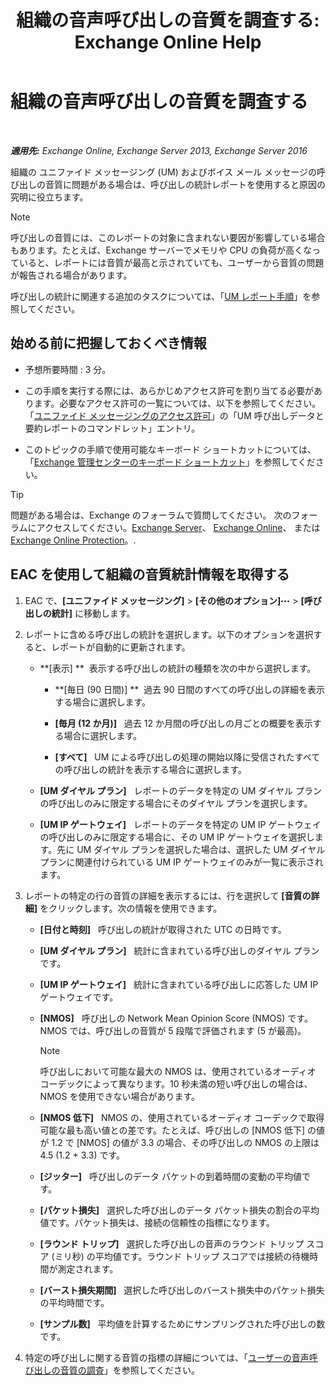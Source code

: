 ﻿---
title: '組織の音声呼び出しの音質を調査する: Exchange Online Help'
TOCTitle: 組織の音声呼び出しの音質を調査する
ms:assetid: 8a87694b-1678-4a01-859f-5ad3b2c73db5
ms:mtpsurl: https://technet.microsoft.com/ja-jp/library/JJ659069(v=EXCHG.150)
ms:contentKeyID: 50555814
ms.date: 05/22/2018
mtps_version: v=EXCHG.150
ms.translationtype: HT
---

# 組織の音声呼び出しの音質を調査する

 

_**適用先:** Exchange Online, Exchange Server 2013, Exchange Server 2016_

組織の ユニファイド メッセージング (UM) およびボイス メール メッセージの呼び出しの音質に問題がある場合は、呼び出しの統計レポートを使用すると原因の究明に役立ちます。


> [!NOTE]
> 呼び出しの音質には、このレポートの対象に含まれない要因が影響している場合もあります。たとえば、Exchange サーバーでメモリや CPU の負荷が高くなっていると、レポートには音質が最高と示されていても、ユーザーから音質の問題が報告される場合があります。



呼び出しの統計に関連する追加のタスクについては、「[UM レポート手順](um-reports-procedures-exchange-2013-help.md)」を参照してください。

## 始める前に把握しておくべき情報

  - 予想所要時間 : 3 分。

  - この手順を実行する際には、あらかじめアクセス許可を割り当てる必要があります。必要なアクセス許可の一覧については、以下を参照してください。「[ユニファイド メッセージングのアクセス許可](unified-messaging-permissions-exchange-2013-help.md)」の「UM 呼び出しデータと要約レポートのコマンドレット」エントリ。

  - このトピックの手順で使用可能なキーボード ショートカットについては、「[Exchange 管理センターのキーボード ショートカット](keyboard-shortcuts-in-the-exchange-admin-center-exchange-online-protection-help.md)」を参照してください。


> [!TIP]
> 問題がある場合は、Exchange のフォーラムで質問してください。 次のフォーラムにアクセスしてください。<A href="https://go.microsoft.com/fwlink/p/?linkid=60612">Exchange Server</A>、 <A href="https://go.microsoft.com/fwlink/p/?linkid=267542">Exchange Online</A>、 または <A href="https://go.microsoft.com/fwlink/p/?linkid=285351">Exchange Online Protection</A>。.



## EAC を使用して組織の音質統計情報を取得する

1.  EAC で、**\[ユニファイド メッセージング\]** \> **\[その他のオプション\]**![\[その他のオプション\] アイコン](images/JJ150550.5381819e-3b21-4873-8714-e9b956290b28(EXCHG.150).gif "[その他のオプション] アイコン") \> **\[呼び出しの統計\]** に移動します。

2.  レポートに含める呼び出しの統計を選択します。以下のオプションを選択すると、レポートが自動的に更新されます。
    
      - **\[表示\] **  表示する呼び出しの統計の種類を次の中から選択します。
        
          - **\[毎日 (90 日間)\] **  過去 90 日間のすべての呼び出しの詳細を表示する場合に選択します。
        
          - **\[毎月 (12 か月)\]**   過去 12 か月間の呼び出しの月ごとの概要を表示する場合に選択します。
        
          - **\[すべて\]**   UM による呼び出しの処理の開始以降に受信されたすべての呼び出しの統計を表示する場合に選択します。
    
      - **\[UM ダイヤル プラン\]**   レポートのデータを特定の UM ダイヤル プランの呼び出しのみに限定する場合にそのダイヤル プランを選択します。
    
      - **\[UM IP ゲートウェイ\]**   レポートのデータを特定の UM IP ゲートウェイの呼び出しのみに限定する場合に、その UM IP ゲートウェイを選択します。先に UM ダイヤル プランを選択した場合は、選択した UM ダイヤル プランに関連付けられている UM IP ゲートウェイのみが一覧に表示されます。

3.  レポートの特定の行の音質の詳細を表示するには、行を選択して **\[音質の詳細\]** をクリックします。次の情報を使用できます。
    
      - **\[日付と時刻\]**   呼び出しの統計が取得された UTC の日時です。
    
      - **\[UM ダイヤル プラン\]**   統計に含まれている呼び出しのダイヤル プランです。
    
      - **\[UM IP ゲートウェイ\]**   統計に含まれている呼び出しに応答した UM IP ゲートウェイです。
    
      - **\[NMOS\]**   呼び出しの Network Mean Opinion Score (NMOS) です。NMOS では、呼び出しの音質が 5 段階で評価されます (5 が最高)。
        

        > [!NOTE]
        > 呼び出しにおいて可能な最大の NMOS は、使用されているオーディオ コーデックによって異なります。10&nbsp;秒未満の短い呼び出しの場合は、NMOS を使用できない場合があります。

    
      - **\[NMOS 低下\]**   NMOS の、使用されているオーディオ コーデックで取得可能な最も高い値との差です。たとえば、呼び出しの \[NMOS 低下\] の値が 1.2 で \[NMOS\] の値が 3.3 の場合、その呼び出しの NMOS の上限は 4.5 (1.2 + 3.3) です。
    
      - **\[ジッター\]**   呼び出しのデータ パケットの到着時間の変動の平均値です。
    
      - **\[パケット損失\]**   選択した呼び出しのデータ パケット損失の割合の平均値です。パケット損失は、接続の信頼性の指標になります。
    
      - **\[ラウンド トリップ\]**   選択した呼び出しの音声のラウンド トリップ スコア (ミリ秒) の平均値です。ラウンド トリップ スコアでは接続の待機時間が測定されます。
    
      - **\[バースト損失期間\]**   選択した呼び出しのバースト損失中のパケット損失の平均時間です。
    
      - **\[サンプル数\]**   平均値を計算するためにサンプリングされた呼び出しの数です。

4.  特定の呼び出しに関する音質の指標の詳細については、「[ユーザーの音声呼び出しの音質の調査](investigate-the-audio-quality-of-voice-calls-for-a-user-exchange-2013-help.md)」を参照してください。

